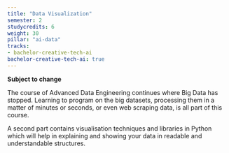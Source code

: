 ```yaml
---
title: "Data Visualization"
semester: 2
studycredits: 6
weight: 30
pillar: "ai-data"
tracks:
- bachelor-creative-tech-ai
bachelor-creative-tech-ai: true
---
```

**Subject to change**

The course of Advanced Data Engineering continues where Big Data has stopped.
Learning to program on the big datasets, processing them in a matter of minutes or seconds, or even web scraping data, is all part of this course.

A second part contains visualisation techniques and libraries in Python which will help in explaining and showing your data in readable and understandable structures.
